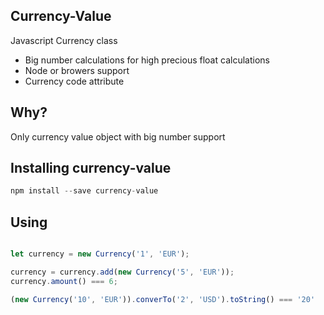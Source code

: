 ## Currency-Value
Javascript Currency class

* Big number calculations for high precious float calculations
* Node or browers support
* Currency code attribute

## Why?
Only currency value object with big number support

## Installing currency-value
```js
npm install --save currency-value
```

## Using
```js

let currency = new Currency('1', 'EUR');

currency = currency.add(new Currency('5', 'EUR'));
currency.amount() === 6;

(new Currency('10', 'EUR')).converTo('2', 'USD').toString() === '20'
```




